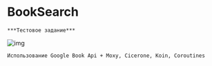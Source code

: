 # BookSearch

    ***Тестовое задание***
![img](https://sun9-52.userapi.com/impg/UgQnCrwp9c1hJTPOByxgcrncvuzzk_YdxFPaHw/MY4oxlCb-CU.jpg?size=403x863&quality=96&sign=d12b38f143c9fcbf84c76bc0efae4f7a&type=album)

    Использование Google Book Api + Moxy, Cicerone, Koin, Coroutines
